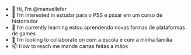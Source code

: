 - 👋 Hi, I’m @manuellefer  
- 👀 I’m interested in estudar para o PSS e pssar em um curso de historiador 
- 🌱 I’m currently learning estou aprendendo novas formas de plataformas de games
- 💞️ I’m looking to collaborate on com a escola e com a minha familia  
- 📫 How to reach me mande cartas feitas a mãos 

<!---
manuellefer/manuellefer is a ✨ special ✨ repository because its `README.md` (this file) appears on your GitHub profile.
You can click the Preview link to take a look at your changes.
--->
